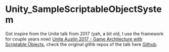 # Unity_SampleScriptableObjectSystem

Got inspire from the Unite talk from 2017 (yah, a bit old, I use the framework for couple years now) [Unite Austin 2017 - Game Architecture with Scriptable Objects](https://www.youtube.com/watch?v=raQ3iHhE_Kk), check the original githb repos of the talk here [Github](https://github.com/roboryantron/Unite2017).
